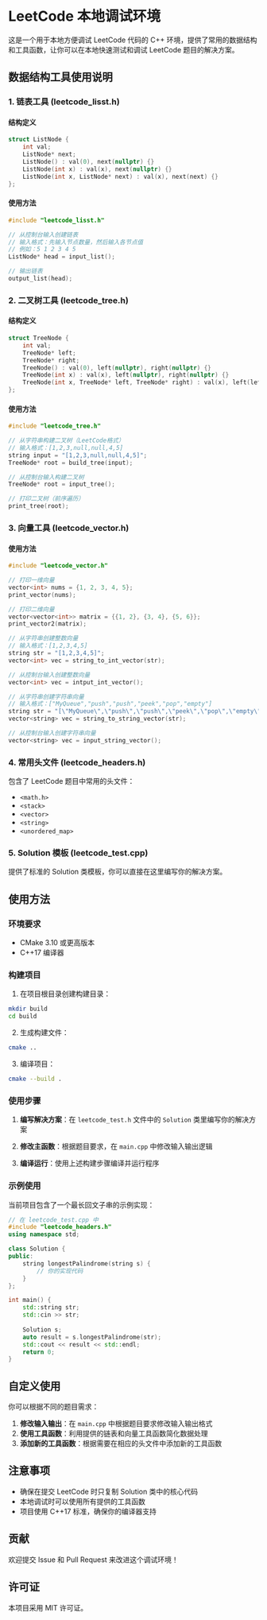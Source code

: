 # LeetCode 本地调试环境

这是一个用于本地方便调试 LeetCode 代码的 C++ 环境，提供了常用的数据结构和工具函数，让你可以在本地快速测试和调试 LeetCode 题目的解决方案。

## 数据结构工具使用说明

### 1. 链表工具 (leetcode_lisst.h)

#### 结构定义
```cpp
struct ListNode {
    int val;
    ListNode* next;
    ListNode() : val(0), next(nullptr) {}
    ListNode(int x) : val(x), next(nullptr) {}
    ListNode(int x, ListNode* next) : val(x), next(next) {}
};
```

#### 使用方法
```cpp
#include "leetcode_lisst.h"

// 从控制台输入创建链表
// 输入格式：先输入节点数量，然后输入各节点值
// 例如：5 1 2 3 4 5
ListNode* head = input_list();

// 输出链表
output_list(head);
```

### 2. 二叉树工具 (leetcode_tree.h)

#### 结构定义
```cpp
struct TreeNode {
    int val;
    TreeNode* left;
    TreeNode* right;
    TreeNode() : val(0), left(nullptr), right(nullptr) {}
    TreeNode(int x) : val(x), left(nullptr), right(nullptr) {}
    TreeNode(int x, TreeNode* left, TreeNode* right) : val(x), left(left), right(right) {}
};
```

#### 使用方法
```cpp
#include "leetcode_tree.h"

// 从字符串构建二叉树（LeetCode格式）
// 输入格式：[1,2,3,null,null,4,5]
string input = "[1,2,3,null,null,4,5]";
TreeNode* root = build_tree(input);

// 从控制台输入构建二叉树
TreeNode* root = input_tree();

// 打印二叉树（前序遍历）
print_tree(root);
```

### 3. 向量工具 (leetcode_vector.h)

#### 使用方法
```cpp
#include "leetcode_vector.h"

// 打印一维向量
vector<int> nums = {1, 2, 3, 4, 5};
print_vector(nums);

// 打印二维向量
vector<vector<int>> matrix = {{1, 2}, {3, 4}, {5, 6}};
print_vector2(matrix);

// 从字符串创建整数向量
// 输入格式：[1,2,3,4,5]
string str = "[1,2,3,4,5]";
vector<int> vec = string_to_int_vector(str);

// 从控制台输入创建整数向量
vector<int> vec = intput_int_vector();

// 从字符串创建字符串向量
// 输入格式：["MyQueue","push","push","peek","pop","empty"]
string str = "[\"MyQueue\",\"push\",\"push\",\"peek\",\"pop\",\"empty\"]";
vector<string> vec = string_to_string_vector(str);

// 从控制台输入创建字符串向量
vector<string> vec = input_string_vector();
```

### 4. 常用头文件 (leetcode_headers.h)
包含了 LeetCode 题目中常用的头文件：
- `<math.h>`
- `<stack>`
- `<vector>`
- `<string>`
- `<unordered_map>`

### 5. Solution 模板 (leetcode_test.cpp)
提供了标准的 Solution 类模板，你可以直接在这里编写你的解决方案。

## 使用方法

### 环境要求
- CMake 3.10 或更高版本
- C++17 编译器

### 构建项目

1. 在项目根目录创建构建目录：
```bash
mkdir build
cd build
```

2. 生成构建文件：
```bash
cmake ..
```

3. 编译项目：
```bash
cmake --build .
```

### 使用步骤

1. **编写解决方案**：在 `leetcode_test.h` 文件中的 `Solution` 类里编写你的解决方案

2. **修改主函数**：根据题目要求，在 `main.cpp` 中修改输入输出逻辑

3. **编译运行**：使用上述构建步骤编译并运行程序

### 示例使用

当前项目包含了一个最长回文子串的示例实现：

```cpp
// 在 leetcode_test.cpp 中
#include "leetcode_headers.h"
using namespace std;

class Solution {
public:
    string longestPalindrome(string s) {
        // 你的实现代码
    }
};

int main() {
    std::string str;
    std::cin >> str;
    
    Solution s;
    auto result = s.longestPalindrome(str);
    std::cout << result << std::endl;
    return 0;
}
```

## 自定义使用

你可以根据不同的题目需求：

1. **修改输入输出**：在 `main.cpp` 中根据题目要求修改输入输出格式
2. **使用工具函数**：利用提供的链表和向量工具函数简化数据处理
3. **添加新的工具函数**：根据需要在相应的头文件中添加新的工具函数

## 注意事项

- 确保在提交 LeetCode 时只复制 Solution 类中的核心代码
- 本地调试时可以使用所有提供的工具函数
- 项目使用 C++17 标准，确保你的编译器支持

## 贡献

欢迎提交 Issue 和 Pull Request 来改进这个调试环境！

## 许可证

本项目采用 MIT 许可证。
